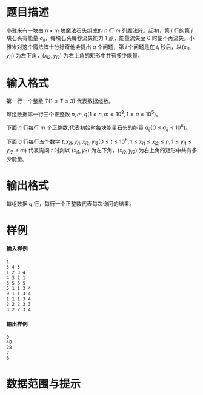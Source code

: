 
# 题目描述

小雅米有一块由 $n \times m$ 块魔法石头组成的 $n$ 行 $m$ 列魔法阵。起初，第 $i$ 行的第 $j$ 块石头有能量 $a_{ij}$，每块石头每秒流失能力 $1$ 点，能量流失至 $0$ 时便不再流失。小雅米对这个魔法阵十分好奇他会提出 $q$ 个问题，第 $i$ 个问题是在 $t_i$ 秒后，以$(x_{i1},y_{i1})$ 为左下角，$(x_{i2},y_{i2})$ 为右上角的矩形中共有多少能量。

# 输入格式

第一行一个整数 $T(1\leq T\leq 3)$ 代表数据组数。

每组数据第一行三个正整数 $n,m,q(1\leq n,m\leq 10^3,1\leq q \leq 10^5)$。

下面 $n$ 行每行 $m$ 个正整数,代表初始时每块能量石头的能量 $a_{ij}(0 \leq a_{ij} \leq 10^6)$。

下面 $q$ 行每行五个数字 $t,x_{i1},y_{i1},x_{i2},y_{i2}(0 \leq t \leq 10^6,1 \leq x_{i1} \leq x_{i2} \leq n,1 \leq y_{i1} \leq y_{i2} \leq m)$ 代表询问 $t$ 时刻以 $(x_{i1},y_{i1})$ 为左下角，$(x_{i2},y_{i2})$ 为右上角的矩形中共有多少能量。

# 输出格式

每组数据 $q$ 行，每行一个正整数代表每次询问的结果。

# 样例

#### 输入样例

```plain
1
3 4 5
1 2 3 4
4 3 2 1
5 5 5 5
5 1 1 3 4
0 1 1 3 4
1 1 1 3 4
2 2 2 3 3
3 2 2 3 4
```

#### 输出样例

```plain
0
40
28
7
6
```


# 数据范围与提示



